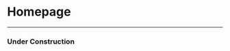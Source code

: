 # Homepage

-------

### Under Construction


<!-- Remove above link if you don't want to attibute -->
